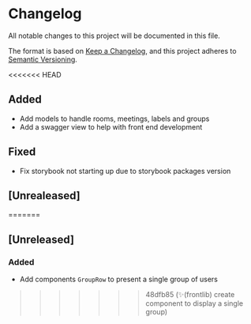 # Changelog

All notable changes to this project will be documented in this file.

The format is based on [Keep a Changelog](https://keepachangelog.com/en/1.0.0/),
and this project adheres to [Semantic
Versioning](https://semver.org/spec/v2.0.0.html).

<<<<<<< HEAD
## Added

- Add models to handle rooms, meetings, labels and groups
- Add a swagger view to help with front end development

## Fixed

- Fix storybook not starting up due to storybook packages version

## [Unrealeased]
=======
## [Unreleased]

### Added

- Add components `GroupRow` to present a single group of users
>>>>>>> 48dfb85 (✨(frontlib) create component to display a single group)
